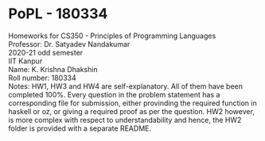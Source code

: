 # PoPL - 180334
Homeworks for CS350 - Principles of Programming Languages  
Professor: Dr. Satyadev Nandakumar  
2020-21 odd semester  
IIT Kanpur  
Name: K. Krishna Dhakshin  
Roll number: 180334    
Notes: HW1, HW3 and HW4 are self-explanatory. All of them have been completed 100%. Every question in the problem statement has a corresponding file for submission, either provinding the required function in haskell or oz, or giving a required proof as per the question. HW2 however, is more complex with respect to understandability and hence, the HW2 folder is provided with a separate README.
